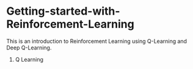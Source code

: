 # Getting-started-with-Reinforcement-Learning

This is an introduction to Reinforcement Learning using Q-Learning and Deep Q-Learning.

1. Q Learning
